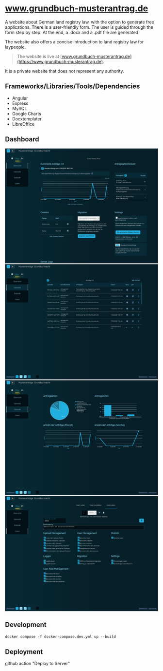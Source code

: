 # www.grundbuch-musterantrag.de

A website about German land registry law, with the option to generate free applications.
There is a user-friendly form. The user is guided through the form step by step. At the end, a .docx and a .pdf file are generated.

The website also offers a concise introduction to land registry law for laypeople.

> The website is live at [www.grundbuch-musterantrag.de](https://www.grundbuch-musterantrag.de).

It is a private website that does not represent any authority.

## Frameworks/Libraries/Tools/Dependencies

- Angular
- Express
- MySQL
- Google Charts
- Docxtemplater
- LibreOffice

## Dashboard

![Dashboard](/public/images/readme/dashboard.jpg)
![Dashboard Uploads](/public/images/readme/uploads.jpg)
![Dashboard Statistic](/public/images/readme/statistic.jpg)
![Dashboard userroles](/public/images/readme/userroles.jpg)

## Development

`docker compose -f docker-compose.dev.yml up --build`

## Deployment

github action "Deploy to Server"
